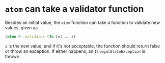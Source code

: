 # `atom` can take a validator function

Besides an initial value, the `atom` function can take a function to validate new values, given as

```clojure
(atom 0 :validator (fn [x] ...))
```

`x` is the new value, and if it's not acceptable, the function should return false or throw an exception. If either happens, an `IllegalStateException` is thrown.
